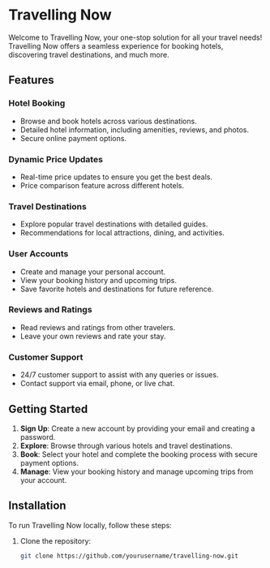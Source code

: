 # Travelling Now

Welcome to Travelling Now, your one-stop solution for all your travel needs! Travelling Now offers a seamless experience for booking hotels, discovering travel destinations, and much more.

## Features

### Hotel Booking
- Browse and book hotels across various destinations.
- Detailed hotel information, including amenities, reviews, and photos.
- Secure online payment options.

### Dynamic Price Updates
- Real-time price updates to ensure you get the best deals.
- Price comparison feature across different hotels.

### Travel Destinations
- Explore popular travel destinations with detailed guides.
- Recommendations for local attractions, dining, and activities.

### User Accounts
- Create and manage your personal account.
- View your booking history and upcoming trips.
- Save favorite hotels and destinations for future reference.

### Reviews and Ratings
- Read reviews and ratings from other travelers.
- Leave your own reviews and rate your stay.

### Customer Support
- 24/7 customer support to assist with any queries or issues.
- Contact support via email, phone, or live chat.

## Getting Started

1. **Sign Up**: Create a new account by providing your email and creating a password.
2. **Explore**: Browse through various hotels and travel destinations.
3. **Book**: Select your hotel and complete the booking process with secure payment options.
4. **Manage**: View your booking history and manage upcoming trips from your account.

## Installation

To run Travelling Now locally, follow these steps:

1. Clone the repository:
   ```bash
   git clone https://github.com/yourusername/travelling-now.git

